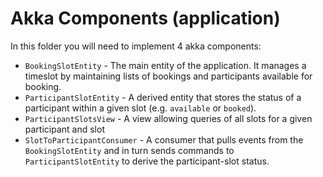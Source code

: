 # Akka Components (application)
In this folder you will need to implement 4 akka components:

* `BookingSlotEntity` - The main entity of the application. It manages a timeslot by maintaining lists of bookings and participants available for booking.
* `ParticipantSlotEntity` - A derived entity that stores the status of a participant within a given slot (e.g. `available` or `booked`).
* `ParticipantSlotsView` - A view allowing queries of all slots for a given participant and slot
* `SlotToParticipantConsumer` - A consumer that pulls events from the `BookingSlotEntity` and in turn sends commands to `ParticipantSlotEntity` to derive the participant-slot status.

